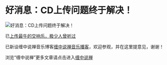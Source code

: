 好消息：CD上传问题终于解决！
====

			

![好消息：CD上传问题终于解决！](http://simg.sinajs.cn/blog7style/images/common/sg_trans.gif)




已[上传最牛的交响乐，极少人曾听过](http://www.blogcn.com/u/43/38/chzhshch/blog/30130743.html)




已新设缠中说禅音乐博客[缠中说禅音乐播客](http://chzhshch.blogcn.com/)，欢迎参观，并在这里提意见，谢谢！


















浏览“缠中说禅”更多文章请点击进入[缠中说禅](http://blog.sina.com.cn/m/chzhshch)
